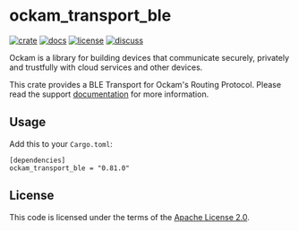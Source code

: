 # ockam_transport_ble

[![crate][crate-image]][crate-link]
[![docs][docs-image]][docs-link]
[![license][license-image]][license-link]
[![discuss][discuss-image]][discuss-link]

Ockam is a library for building devices that communicate securely, privately
and trustfully with cloud services and other devices.

This crate provides a BLE Transport for Ockam's Routing Protocol.
Please read the support [documentation](./documentation.md) for more information.

## Usage

Add this to your `Cargo.toml`:

```
[dependencies]
ockam_transport_ble = "0.81.0"
```

## License

This code is licensed under the terms of the [Apache License 2.0][license-link].

[main-ockam-crate-link]: https://crates.io/crates/ockam

[crate-image]: https://img.shields.io/crates/v/ockam_transport_ble.svg
[crate-link]: https://crates.io/crates/ockam_transport_ble

[docs-image]: https://docs.rs/ockam_transport_ble/badge.svg
[docs-link]: https://docs.rs/ockam_transport_ble

[license-image]: https://img.shields.io/badge/License-Apache%202.0-green.svg
[license-link]: https://github.com/build-trust/ockam/blob/HEAD/LICENSE

[discuss-image]: https://img.shields.io/badge/Discuss-Github%20Discussions-ff70b4.svg
[discuss-link]: https://github.com/build-trust/ockam/discussions

